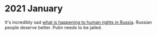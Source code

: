 # 2021 January

It's incredibly sad [what is happening to human rights in Russia](https://twitter.com/adagamov/status/1356519608111542277). Russian people deserve better. Putin needs to be jailed.
